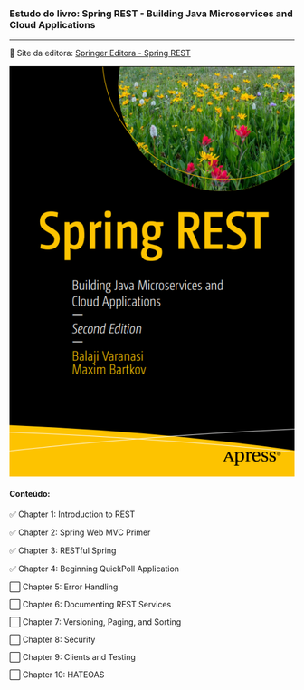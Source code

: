 ### Estudo do livro:  Spring REST -  Building Java Microservices and Cloud Applications

------

:link: Site da editora: [Springer Editora - Spring REST](https://link.springer.com/book/10.1007%2F978-1-4842-7477-4)



![Capa Livro](https://github.com/MardonioEng/quick-poll-spring/blob/main/ebook.png?raw=true)

#### Conteúdo:

:white_check_mark: Chapter 1: Introduction to REST

:white_check_mark: Chapter 2: Spring Web MVC Primer

:white_check_mark: Chapter 3: RESTful Spring

:white_check_mark: Chapter 4: Beginning QuickPoll Application

:white_large_square: Chapter 5: Error Handling

:white_large_square: Chapter 6: Documenting REST Services

:white_large_square: Chapter 7: Versioning, Paging, and Sorting

:white_large_square: Chapter 8: Security

:white_large_square: Chapter 9: Clients and Testing

:white_large_square: Chapter 10: HATEOAS